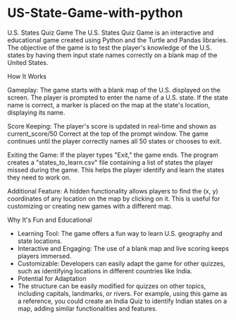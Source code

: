 # US-State-Game-with-python
U.S. States Quiz Game
The U.S. States Quiz Game is an interactive and educational game created using Python and the Turtle and Pandas libraries. The objective of the game is to test the player's knowledge of the U.S. states by having them input state names correctly on a blank map of the United States.

How It Works

Gameplay:
The game starts with a blank map of the U.S. displayed on the screen.
The player is prompted to enter the name of a U.S. state.
If the state name is correct, a marker is placed on the map at the state's location, displaying its name.


Score Keeping:
The player's score is updated in real-time and shown as current_score/50 Correct at the top of the prompt window.
The game continues until the player correctly names all 50 states or chooses to exit.

Exiting the Game:
If the player types "Exit," the game ends.
The program creates a "states_to_learn.csv" file containing a list of states the player missed during the game. This helps the player identify and learn the states they need to work on.

Additional Feature:
A hidden functionality allows players to find the (x, y) coordinates of any location on the map by clicking on it. This is useful for customizing or creating new games with a different map.

Why It's Fun and Educational
- Learning Tool: The game offers a fun way to learn U.S. geography and state locations.
- Interactive and Engaging: The use of a blank map and live scoring keeps players immersed.
- Customizable: Developers can easily adapt the game for other quizzes, such as identifying locations in different countries like India.
- Potential for Adaptation
- The structure can be easily modified for quizzes on other topics, including capitals, landmarks, or rivers.
For example, using this game as a reference, you could create an India Quiz to identify Indian states on a map, adding similar functionalities and features.





